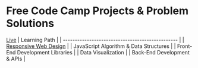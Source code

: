 # Free Code Camp Projects & Problem Solutions

[Live](https://shivangamsoni.github.io/FreeCodeCamp/)
| Learning Path |
| ------------------------------------------------ |
| [Responsive Web Design](./Responsive-Web-Design) |
| JavaScript Algorithm & Data Structures |
| Front-End Development Libraries |
| Data Visualization |
| Back-End Development & APIs |

